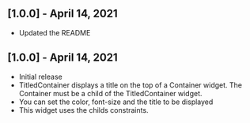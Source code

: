## [1.0.0] - April 14, 2021

* Updated the README

## [1.0.0] - April 14, 2021

* Initial release
* TitledContainer displays a title on the top of a Container widget. The Container must be
  a child of the TitledContainer widget.
* You can set the color, font-size and the title to be displayed
* This widget uses the childs constraints.

